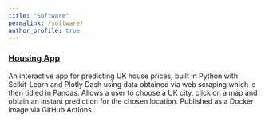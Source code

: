 ```yaml
---
title: "Software"
permalink: /software/
author_profile: true
---
```


### [Housing App](https://github.com/lawrence-d-lee/housing-app)

An interactive app for predicting UK house prices, built in Python with Scikit-Learn and Plotly Dash using data obtained via web scraping which is then tidied in Pandas. Allows a user to choose a UK city, click on a map and obtain an instant prediction for the chosen location. Published as a Docker image via GitHub Actions.
